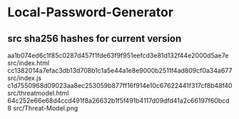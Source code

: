 # Local-Password-Generator
## src sha256 hashes for current version
aa1b074ed6c1f85c0287d457f1fde63f9f951eefcd3e81d132f44e2000d5ae7e  src/index.html
cc1382014a7efac3db13d708b1c1a5e44a1e8e9000b2511f4ad809cf0a34a677  src/index.js
c1d7550968d09023aa8ec253059b877ff16f914e10c67622441f317cf8b48f40  src/threatmodel.html
64c252e66e68d4ccd491f8a26632b1f5f491b4117d09dfd41a2c66197f60bcd8  src/Threat-Model.png
